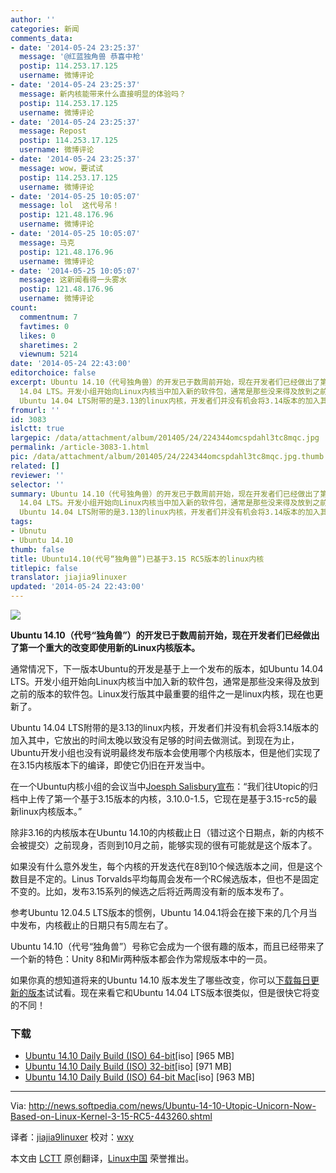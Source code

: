 ```yaml
---
author: ''
categories: 新闻
comments_data:
- date: '2014-05-24 23:25:37'
  message: '@红蓝独角兽 恭喜中枪'
  postip: 114.253.17.125
  username: 微博评论
- date: '2014-05-24 23:25:37'
  message: 新内核能带来什么直接明显的体验吗？
  postip: 114.253.17.125
  username: 微博评论
- date: '2014-05-24 23:25:37'
  message: Repost
  postip: 114.253.17.125
  username: 微博评论
- date: '2014-05-24 23:25:37'
  message: wow，要试试
  postip: 114.253.17.125
  username: 微博评论
- date: '2014-05-25 10:05:07'
  message: lol  这代号吊！
  postip: 121.48.176.96
  username: 微博评论
- date: '2014-05-25 10:05:07'
  message: 马克
  postip: 121.48.176.96
  username: 微博评论
- date: '2014-05-25 10:05:07'
  message: 这新闻看得一头雾水
  postip: 121.48.176.96
  username: 微博评论
count:
  commentnum: 7
  favtimes: 0
  likes: 0
  sharetimes: 2
  viewnum: 5214
date: '2014-05-24 22:43:00'
editorchoice: false
excerpt: Ubuntu 14.10（代号独角兽）的开发已于数周前开始，现在开发者们已经做出了第一个重大的改变即使用新的Linux内核版本。 通常情况下，下一版本Ubuntu的开发是基于上一个发布的版本，如Ubuntu
  14.04 LTS。开发小组开始向Linux内核当中加入新的软件包，通常是那些没来得及放到之前的版本的软件包。Linux发行版其中最重要的组件之一是linux内核，现在也更新了。
  Ubuntu 14.04 LTS附带的是3.13的linux内核，开发者们并没有机会将3.14版本的加入其中，它放出的时间太晚以致没有足够的时间去做测试。到现在为止，Ubuntu开发小组也没有说明最终发
fromurl: ''
id: 3083
islctt: true
largepic: /data/attachment/album/201405/24/224344omcspdahl3tc8mqc.jpg
permalink: /article-3083-1.html
pic: /data/attachment/album/201405/24/224344omcspdahl3tc8mqc.jpg.thumb.jpg
related: []
reviewer: ''
selector: ''
summary: Ubuntu 14.10（代号独角兽）的开发已于数周前开始，现在开发者们已经做出了第一个重大的改变即使用新的Linux内核版本。 通常情况下，下一版本Ubuntu的开发是基于上一个发布的版本，如Ubuntu
  14.04 LTS。开发小组开始向Linux内核当中加入新的软件包，通常是那些没来得及放到之前的版本的软件包。Linux发行版其中最重要的组件之一是linux内核，现在也更新了。
  Ubuntu 14.04 LTS附带的是3.13的linux内核，开发者们并没有机会将3.14版本的加入其中，它放出的时间太晚以致没有足够的时间去做测试。到现在为止，Ubuntu开发小组也没有说明最终发
tags:
- Ubnutu
- Ubuntu 14.10
thumb: false
title: Ubuntu14.10(代号“独角兽”)已基于3.15 RC5版本的linux内核
titlepic: false
translator: jiajia9linuxer
updated: '2014-05-24 22:43:00'
---
```


![](/data/attachment/album/201405/24/224344omcspdahl3tc8mqc.jpg)


**Ubuntu 14.10（代号“独角兽”）的开发已于数周前开始，现在开发者们已经做出了第一个重大的改变即使用新的Linux内核版本。**


通常情况下，下一版本Ubuntu的开发是基于上一个发布的版本，如Ubuntu 14.04 LTS。开发小组开始向Linux内核当中加入新的软件包，通常是那些没来得及放到之前的版本的软件包。Linux发行版其中最重要的组件之一是linux内核，现在也更新了。


Ubuntu 14.04 LTS附带的是3.13的linux内核，开发者们并没有机会将3.14版本的加入其中，它放出的时间太晚以致没有足够的时间去做测试。到现在为止，Ubuntu开发小组也没有说明最终发布版本会使用哪个内核版本，但是他们实现了在3.15内核版本下的编译，即使它仍旧在开发当中。


在一个Ubuntu内核小组的会议当中[Joesph Salisbury宣布](https://lists.ubuntu.com/archives/ubuntu-devel/2014-May/038305.html)：“我们往Utopic的归档中上传了第一个基于3.15版本的内核，3.10.0-1.5，它现在是基于3.15-rc5的最新linux内核版本。”


除非3.16的内核版本在Ubuntu 14.10的内核截止日（错过这个日期点，新的内核不会被提交）之前现身，否则到10月之前，能够实现的很有可能就是这个版本了。


如果没有什么意外发生，每个内核的开发迭代在8到10个候选版本之间，但是这个数目是不定的。Linus Torvalds平均每周会发布一个RC候选版本，但也不是固定不变的。比如，发布3.15系列的候选之后将近两周没有新的版本发布了。


参考Ubuntu 12.04.5 LTS版本的惯例，Ubuntu 14.04.1将会在接下来的几个月当中发布，内核截止的日期只有5周左右了。


Ubuntu 14.10（代号“独角兽”）号称它会成为一个很有趣的版本，而且已经带来了一个新的特色：Unity 8和Mir两种版本都会作为常规版本中的一员。


如果你真的想知道将来的Ubuntu 14.10 版本发生了哪些改变，你可以[下载每日更新的版本](http://linux.softpedia.com/get/Linux-Distributions/Ubuntu-Utopic-Unicorn-103418.shtml)试试看。现在来看它和Ubuntu 14.04 LTS版本很类似，但是很快它将变的不同！


### 下载


* [Ubuntu 14.10 Daily Build (ISO) 64-bit](http://cdimage.ubuntu.com/daily-live/current/utopic-desktop-amd64.iso)[iso] [965 MB]
* [Ubuntu 14.10 Daily Build (ISO) 32-bit](http://cdimage.ubuntu.com/daily-live/current/utopic-desktop-i386.iso)[iso] [971 MB]
* [Ubuntu 14.10 Daily Build (ISO) 64-bit Mac](http://cdimage.ubuntu.com/daily-live/current/utopic-desktop-amd64+mac.iso)[iso] [963 MB]




---


Via: <http://news.softpedia.com/news/Ubuntu-14-10-Utopic-Unicorn-Now-Based-on-Linux-Kernel-3-15-RC5-443260.shtml>


译者：[jiajia9linuxer](https://github.com/jiajia9linuxer) 校对：[wxy](https://github.com/wxy)


本文由 [LCTT](https://github.com/LCTT/TranslateProject) 原创翻译，[Linux中国](http://linux.cn/) 荣誉推出。